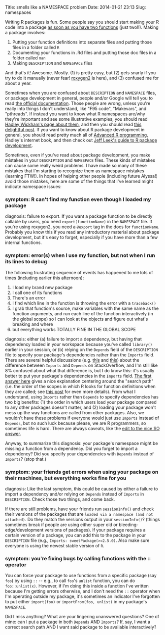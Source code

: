 Title: smells like a NAMESPACE problem
Date: 2014-01-21 23:13
Slug: namespaces

Writing R packages is fun. Some people say you should start making your R code into a package [as soon as you have two functions](https://github.com/jtleek/rpackages) (just two!!). Making a package involves:

1.  Putting your function definitions into separate files and putting those files in a folder called `R`
2.  Documenting your functions in .Rd files and putting those doc files in a folder called `man`
3.  Making `DESCRIPTION` and `NAMESPACE` files

And that's it! Awesome. Mostly. (1) is pretty easy, but (2) gets snarly if you try to do it manually (never fear! [roxygen2](http://www.rstudio.com/ide/docs/packages/documentation) is here), and (3) confused me for about a year. 

Sometimes when you are confused about `DESCRIPTION` and `NAMESPACE` files, or package development in general, people and/or Google will tell you to read [the official documentation](http://cran.r-project.org/doc/manuals/R-exts.html#Creating-R-packages). Those people are wrong, unless you're really into things I don't understand, like "F95 code", "Makevars", and "pthreads". If instead you want to know what R namespaces are/why they're important and see some illustrative examples, you should read [Hadley Wickham's page about them](http://adv-r.had.co.nz/Namespaces.html), and then you should read [this delightful post](http://obeautifulcode.com/R/How-R-Searches-And-Finds-Stuff/). If you want to know about R package development in general, you should read pretty much all of [Advanced R programming](http://adv-r.had.co.nz/), Hadley's internet book, and then check out [Jeff Leek's guide to R package development](https://github.com/jtleek/rpackages).

Sometimes, even if you've read about package development, you make mistakes in your `DESCRIPTION` and `NAMESPACE` files. These kinds of mistakes can cause some really weird problems. I have made so many of these mistakes that I'm starting to recognize them as namespace mistakes (learning FTW!). In hopes of helping other people (including future Alyssa!) avoid those mistakes, here are some of the things that I've learned might indicate namespace issues:

### symptom: R can't find my function even though I loaded my package

diagnosis: failure to export. If you want a package function to be directly callable by users, you need `export(functionName)` in the `NAMESPACE` file. If you're using roxygen2, you need a `@export` tag in the docs for `functionName`. Probably you know this if you read any introductory material about package development, but it's easy to forget, especially if you have more than a few internal functions.

### symptom: error(s) when I use my function, but not when I run its lines to debug

The following frustrating sequence of events has happened to me lots of times (including earlier this afternoon):

1.  I load my brand new package
2.  I call one of its functions
3.  There's an error
4.  I find which line in the function is throwing the error with a `traceback()` 
5.  I grab that function's source, make variables with the same name as the function arguments, and run each line of the function interactively (in the global scope) so I can look at the objects and figure out what's breaking and where
6.  but everything works TOTALLY FINE IN THE GLOBAL SCOPE

diagnosis: either (a) failure to import a dependency, but having that dependency loaded in your workspace because you've called `library()` earlier in your session, or (b) relying on the `Depends` field of the `DESCRIPTION` file to specify your package's dependencies rather than the `Imports` field. There are several helpful discussions (e.g. [this](http://stackoverflow.com/questions/8637993/better-explanation-of-when-to-use-imports-depends) and [this](http://stackoverflow.com/questions/9893791/imports-and-depends)) about the difference between `Imports` and `Depends` on StackOverflow, and I'm still like 8% confused about what that difference is, but I do know this: it's usually better to put your package's dependencies in the `Imports` field. [The first answer here](http://stackoverflow.com/questions/8637993/better-explanation-of-when-to-use-imports-depends) gives a nice explanation centering around the "search path" (i.e. the order of the scopes in which R looks for function definitions when they are called; see [this post](http://obeautifulcode.com/R/How-R-Searches-And-Finds-Stuff/) for even more details). From what I understand, using `Imports` rather than `Depends` to specify dependencies has two big benefits: (1) the order in which users load your package compared to any other packages doesn't matter, and (2) loading your package won't mess up the way functions are called from other packages. Also, we wouldn't have these problems if everyone would just use `Imports` instead of `Depends`, but no such luck because please, we are R programmers, so sometimes life is hard. There are always caveats, like the [edit to the nice SO answer](http://stackoverflow.com/questions/8637993/better-explanation-of-when-to-use-imports-depends).

Anyway, to summarize this diagnosis: your package's namespace might be missing a function from a dependency. Did you forget to import a dependency? Did you specify your dependencies with `Depends` instead of `Imports`? (stop that.)

### symptom: your friends get errors when using your package on their machines, but everything works fine for you

diagnosis: Like the last symptom, this could be caused by either a failure to import a dependency and/or relying on `Depends` instead of `Imports` in `DESCRIPTION`. Check those two things, and come back.

If there are still problems, have your friends run `sessionInfo()` and check their versions of the packages that are `loaded via a namespace (and not attached)`. Do they match the versions output in your `sessionInfo()`? (things sometimes break if people are using either super old or bleeding-edge/development versions of packages). If your package requires a certain version of a package, you can add this to the package in your `DESCRIPTION` file (e.g., `Imports: sweetPackage(>=2.5.0)`. Also make sure everyone is using the newest stable version of `R`. 

### symptom: you're fixing bugs by calling functions with the :: operator
You can force your package to use functions from a specific package (say `foo`) by using `::` -- e.g., to call `foo`'s `unlist` function, you can do `foo::unlist(x)`. However, if I'm doing this inside a function I've written because I'm getting errors otherwise, and I don't need the `::` operator when I'm operating outside my package, it's sometimes an indicator I've forgotten to put either `import(foo)` or `importFrom(foo, unlist)` in my package's `NAMESPACE`.

Did I miss anything? What are your lingering unanswered questions? One of mine: can I put a package in both `Depends` AND `Imports`? If, say, I want a correct search path AND I want said package to be available interactively?
